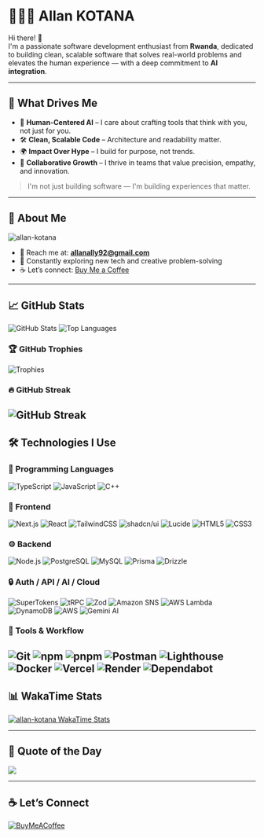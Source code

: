 # 👨🏾‍💻 Allan KOTANA

Hi there! 👋  
I'm a passionate software development enthusiast from **Rwanda**, dedicated to building clean, scalable software that solves real-world problems and elevates the human experience — with a deep commitment to **AI integration**.

---

## 🚀 What Drives Me

- 🧠 **Human-Centered AI** – I care about crafting tools that think with you, not just for you.
- 🛠️ **Clean, Scalable Code** – Architecture and readability matter.
- 🌍 **Impact Over Hype** – I build for purpose, not trends.
- 🤝 **Collaborative Growth** – I thrive in teams that value precision, empathy, and innovation.

> I'm not just building software — I'm building experiences that matter.

---

## 🧠 About Me

<p align="left">
  <img src="https://komarev.com/ghpvc/?username=allan-kotana&label=Profile%20views&color=blue&style=flat" alt="allan-kotana" />
</p>

- 📧 Reach me at: **allanally92@gmail.com**  
- 🔭 Constantly exploring new tech and creative problem-solving  
- ☕ Let’s connect: [Buy Me a Coffee](https://buymeacoffee.com/allankotana)

---

## 📈 GitHub Stats

<p align="left">
  <img src="https://github-readme-stats-xi-eight-22.vercel.app/api?username=allan-kotana&show_icons=true&theme=dark&hide_border=true&layout=compact" alt="GitHub Stats" />
  <img src="https://github-readme-stats-xi-eight-22.vercel.app/api/top-langs/?username=allan-kotana&theme=dark&show_icons=true&hide_border=true&layout=compact&langs_count=8" alt="Top Languages" />
</p>

### 🏆 GitHub Trophies
![Trophies](https://github-profile-trophy.vercel.app/?username=allan-kotana&theme=radical)

### 🔥 GitHub Streak
![GitHub Streak](https://github-readme-streak-stats.herokuapp.com/?user=allan-kotana&theme=radical)
---

## 🛠️ Technologies I Use

### 🧩 Programming Languages
![TypeScript](https://img.shields.io/badge/TypeScript-3178C6?logo=typescript&logoColor=white&style=flat)
![JavaScript](https://img.shields.io/badge/JavaScript-F7DF1E?logo=javascript&logoColor=black&style=flat)
![C++](https://img.shields.io/badge/C++-00599C?logo=c%2B%2B&logoColor=white&style=flat)

### 🧱 Frontend
![Next.js](https://img.shields.io/badge/Next.js-000000?logo=next.js&logoColor=white&style=flat)
![React](https://img.shields.io/badge/React-20232A?logo=react&logoColor=61DAFB&style=flat)
![TailwindCSS](https://img.shields.io/badge/TailwindCSS-06B6D4?logo=tailwindcss&logoColor=white&style=flat)
![shadcn/ui](https://img.shields.io/badge/shadcn/ui-000000?logo=shadcnui&logoColor=white&style=flat)
![Lucide](https://img.shields.io/badge/Lucide-F56565?logo=lucide&logoColor=white&style=flat)
![HTML5](https://img.shields.io/badge/HTML5-E34F26?logo=html5&logoColor=white&style=flat)
![CSS3](https://img.shields.io/badge/CSS3-1572B6?logo=css3&logoColor=white&style=flat)

### ⚙️ Backend
![Node.js](https://img.shields.io/badge/Node.js-5FA04E?logo=node.js&logoColor=white&style=flat)
![PostgreSQL](https://img.shields.io/badge/PostgreSQL-4169E1?logo=postgresql&logoColor=white&style=flat)
![MySQL](https://img.shields.io/badge/MySQL-4479A1?logo=mysql&logoColor=white&style=flat)
![Prisma](https://img.shields.io/badge/Prisma-2D3748?logo=prisma&logoColor=white&style=flat)
![Drizzle](https://img.shields.io/badge/Drizzle-0A0A0A?logo=drizzle&logoColor=white&style=flat)

### 🔒 Auth / API / AI / Cloud
![SuperTokens](https://img.shields.io/badge/SuperTokens-3C3C3C?logo=super%20tokens&logoColor=white&style=flat)
![tRPC](https://img.shields.io/badge/tRPC-2596be?logo=trpc&logoColor=white&style=flat)
![Zod](https://img.shields.io/badge/Zod-3C3C3C?logo=zod&logoColor=white&style=flat)
![Amazon SNS](https://img.shields.io/badge/Amazon%20SNS-FF9900?logo=amazonaws&logoColor=white&style=flat)
![AWS Lambda](https://img.shields.io/badge/Lambda-FCA52C?logo=aws-lambda&logoColor=black&style=flat)
![DynamoDB](https://img.shields.io/badge/DynamoDB-4053D6?logo=amazon-dynamodb&logoColor=white&style=flat)
![AWS](https://img.shields.io/badge/AWS-232F3E?logo=amazonaws&logoColor=white&style=flat)
![Gemini AI](https://img.shields.io/badge/Gemini%20AI-4285F4?logo=google&logoColor=white&style=flat)

### 🧰 Tools & Workflow
![Git](https://img.shields.io/badge/Git-F05032?logo=git&logoColor=white&style=flat)
![npm](https://img.shields.io/badge/npm-CB3837?logo=npm&logoColor=white&style=flat)
![pnpm](https://img.shields.io/badge/pnpm-F69220?logo=pnpm&logoColor=white&style=flat)
![Postman](https://img.shields.io/badge/Postman-FF6C37?logo=postman&logoColor=white&style=flat)
![Lighthouse](https://img.shields.io/badge/Lighthouse-F44B21?logo=lighthouse&logoColor=white&style=flat)
![Docker](https://img.shields.io/badge/Docker-2496ED?logo=docker&logoColor=white&style=flat)
![Vercel](https://img.shields.io/badge/Vercel-000000?logo=vercel&logoColor=white&style=flat)
![Render](https://img.shields.io/badge/Render-000000?logo=render&logoColor=white&style=flat)
![Dependabot](https://img.shields.io/badge/Dependabot-025E8C?logo=dependabot&logoColor=white&style=flat)
---

## 📊 WakaTime Stats

<a href="https://github.com/anuraghazra/github-readme-stats">
  <img src="https://github-readme-stats-xi-eight-22.vercel.app/api/wakatime/?username=allan_kotana&cache_seconds=300&theme=dark&show_icons=true&hide_border=true&layout=compact&langs_count=25" alt="allan-kotana WakaTime Stats" />
</a>

---

## 🧠 Quote of the Day
![](https://quotes-github-readme.vercel.app/api?type=horizontal&theme=merko)

---

## ☕ Let’s Connect
[![BuyMeACoffee](https://img.shields.io/badge/Buy%20Me%20a%20Coffee-ffdd00?style=for-the-badge&logo=buy-me-a-coffee&logoColor=black)](https://buymeacoffee.com/allankotana)
